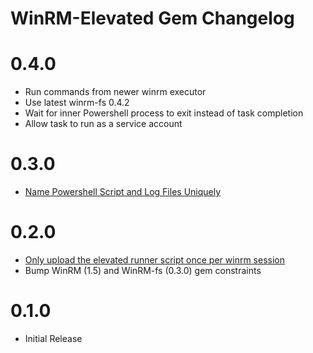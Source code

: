 # WinRM-Elevated Gem Changelog

# 0.4.0
- Run commands from newer winrm executor
- Use latest winrm-fs 0.4.2
- Wait for inner Powershell process to exit instead of task completion
- Allow task to run as a service account

# 0.3.0
- [Name Powershell Script and Log Files Uniquely](https://github.com/WinRb/winrm-elevated/pull/6)

# 0.2.0
- [Only upload the elevated runner script once per winrm session](https://github.com/WinRb/winrm-elevated/pull/3)
- Bump WinRM (1.5) and WinRM-fs (0.3.0) gem constraints

# 0.1.0
- Initial Release
